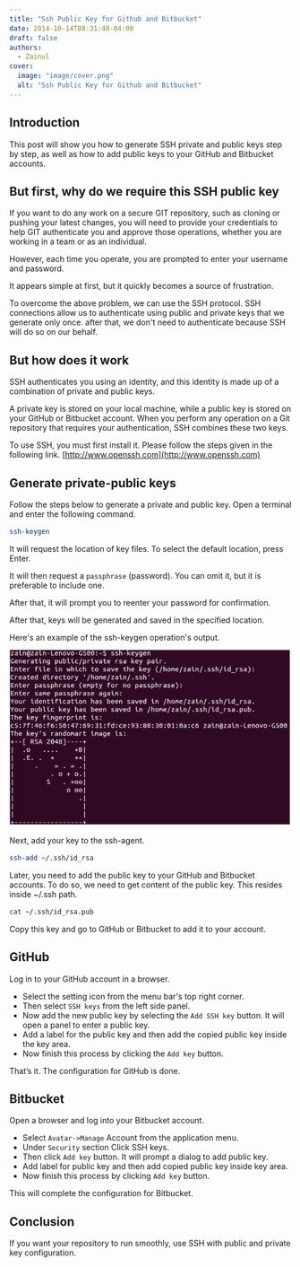```yaml
---
title: "Ssh Public Key for Github and Bitbucket"
date: 2014-10-14T08:31:40-04:00
draft: false
authors:
  - Zainul
cover:
  image: "image/cover.png"
  alt: "Ssh Public Key for Github and Bitbucket"
---
```


## Introduction

This post will show you how to generate SSH private and public keys step by step, as well as how to add public keys to your GitHub and Bitbucket accounts.

## But first, why do we require this SSH public key

If you want to do any work on a secure GIT repository, such as cloning or pushing your latest changes, you will need to provide your credentials to help GIT authenticate you and approve those operations, whether you are working in a team or as an individual.

However, each time you operate, you are prompted to enter your username and password.

It appears simple at first, but it quickly becomes a source of frustration.

To overcome the above problem, we can use the SSH protocol. SSH connections allow us to authenticate using public and private keys that we generate only once. after that, we don't need to authenticate because SSH will do so on our behalf.


## But how does it work

SSH authenticates you using an identity, and this identity is made up of a combination of private and public keys.

A private key is stored on your local machine, while a public key is stored on your GitHub or Bitbucket account.
When you perform any operation on a Git repository that requires your authentication, SSH combines these two keys.


To use SSH, you must first install it. Please follow the steps given in the following link.
[http://www.openssh.com](http://www.openssh.com)


## Generate private-public keys

Follow the steps below to generate a private and public key.
Open a terminal and enter the following command.

```bash
ssh-keygen            
```

It will request the location of key files. To select the default location, press Enter.

It will then request a ``passphrase`` (password). You can omit it, but it is preferable to include one.

After that, it will prompt you to reenter your password for confirmation.

After that, keys will be generated and saved in the specified location.

Here's an example of the ssh-keygen operation's output.


![ssh keygen outout ](image/ssh-keygen-outout.png)




Next, add your key to the ssh-agent.

```bash
ssh-add ~/.ssh/id_rsa    
```
Later, you need to add the public key to your GitHub and Bitbucket accounts. To do so, we need to get content of the public key. This resides inside ~/.ssh path.

```bash
cat ~/.ssh/id_rsa.pub     
```

Copy this key and go to GitHub or Bitbucket to add it to your account.

## GitHub
Log in to your GitHub account in a browser.

- Select the setting icon from the menu bar's top right corner.
- Then select ``SSH keys`` from the left side panel.
- Now add the new public key by selecting the ``Add SSH key`` button. It will open a panel to enter a public key.
- Add a label for the public key and then add the copied public key inside the key area.
- Now finish this process by clicking the ``Add key`` button.


That’s it. The configuration for GitHub is done.

## Bitbucket
Open a browser and log into your Bitbucket account.

- Select ``Avatar->Manage`` Account from the application menu.
- Under ``Security`` section Click SSH keys.
- Then click ``Add key`` button. It will prompt a dialog to add public key.
- Add label for public key and then add copied public key inside key area.
- Now finish this process by clicking ``Add key`` button.

This will complete the configuration for Bitbucket.

## Conclusion
If you want your repository to run smoothly, use SSH with public and private key configuration.